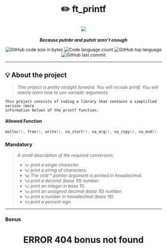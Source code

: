 <h1 align="center">
	<p>
	✏️ ft_printf
	</p>
	<img src="https://badge42.vercel.app/api/v2/cl9sfj1oy00110fjrw3eky83q/project/2870238">
</h1>

<p align="center">
	<b><i>Because putnbr and putstr aren’t enough</i></b><br>
</p>

<p align="center">
	<img alt="GitHub code size in bytes" src="https://img.shields.io/github/languages/code-size/zstenger93/ft_printf?color=lightblue" />
	<img alt="Code language count" src="https://img.shields.io/github/languages/count/zstenger93/ft_printf?color=yellow" />
	<img alt="GitHub top language" src="https://img.shields.io/github/languages/top/zstenger93/ft_printf?color=blue" />
	<img alt="GitHub last commit" src="https://img.shields.io/github/last-commit/zstenger93/ft_printf?color=green" />
</p>

---

## 💡 About the project

> _This project is pretty straight forward. You will recode printf. You will mainly learn how to use variadic arguments._

	This project consists of coding a library that contains a simplified version (more
	information below) of the printf function.

#### Allowed Function

```c
malloc(), free(), write(), va_start(), va_arg(), va_copy(), va_end()
```

### Mandatory

> <i>A small description of the required conversion:
>
> - `%c` print a single character.
> - `%s` print a string of characters.
> - `%p` The void * pointer argument is printed in hexadecimal.
> - `%d` print a decimal (base 10) number.
> - `%i` print an integer in base 10.
> - `%u` print an unsigned decimal (base 10) number.
> - `%x` print a number in hexadecimal (base 16).
> - `%%` print a percent sign.</i>

---

### Bonus

<h1 align="center">
	ERROR 404 bonus not found
</h1>
